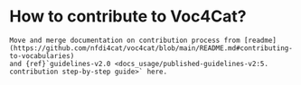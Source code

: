 # How to contribute to Voc4Cat?

```{todo}
Move and merge documentation on contribution process from [readme](https://github.com/nfdi4cat/voc4cat/blob/main/README.md#contributing-to-vocabularies)
and {ref}`guidelines-v2.0 <docs_usage/published-guidelines-v2:5. contribution step-by-step guide>` here.
```
